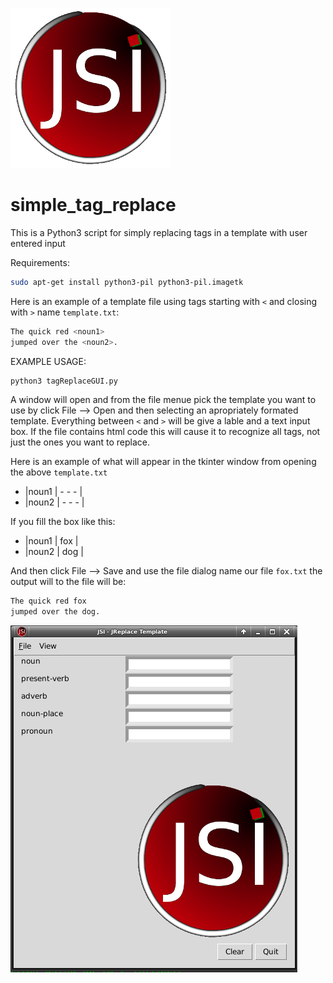 ![alt text](https://github.com/J216/simple_tag_replace/raw/master/jsi-logo-256.png "JSI Logo")
# simple_tag_replace
This is a Python3 script for simply replacing tags in a template with user entered input

Requirements:
```bash
sudo apt-get install python3-pil python3-pil.imagetk
```

Here is an example of a template file using tags starting with `<` and closing with `>` name `template.txt`:
```bash
The quick red <noun1>
jumped over the <noun2>.
```
EXAMPLE USAGE:
```bash
python3 tagReplaceGUI.py
```
A window will open and from the file menue pick the template you want to use by click File --> Open and then selecting an apropriately formated template. Everything between `<` and `>` will be give a lable and a text input box. If the file contains html code this will cause it to recognize all tags, not just the ones you want to replace.

Here is an example of what will appear in the tkinter window from opening the above `template.txt`
* |noun1 | - - - | 
* |noun2 | - - - | 

If you fill the box like this:
* |noun1 | fox |
* |noun2 | dog |

And then click File --> Save and use the file dialog name our file `fox.txt` the output will to the file will be:
```bash
The quick red fox
jumped over the dog.
```
![alt text](https://github.com/J216/simple_tag_replace/raw/master/tagreplace-screenshot.png "JSI Logo")
